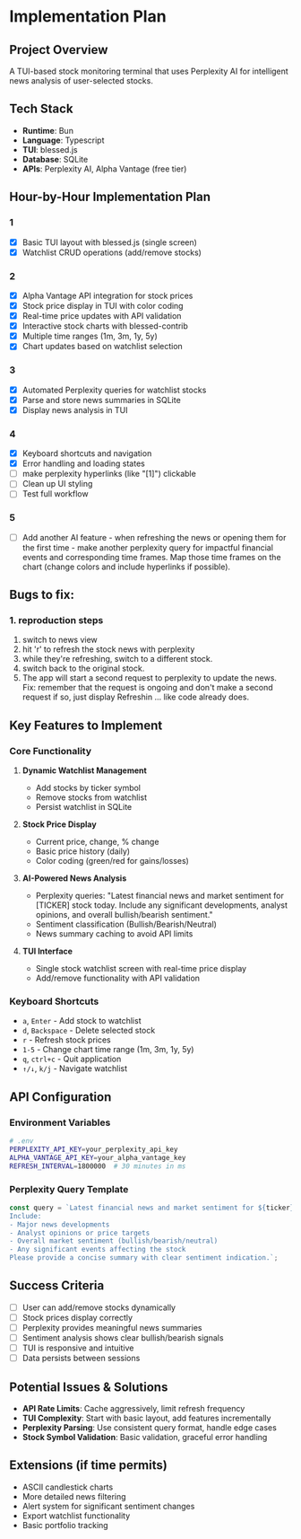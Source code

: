 # Implementation Plan

## Project Overview
A TUI-based stock monitoring terminal that uses Perplexity AI for intelligent news analysis of user-selected stocks.

## Tech Stack
- **Runtime**: Bun
- **Language**: Typescript
- **TUI**: blessed.js
- **Database**: SQLite
- **APIs**: Perplexity AI, Alpha Vantage (free tier)

## Hour-by-Hour Implementation Plan

### 1
- [x] Basic TUI layout with blessed.js (single screen)
- [x] Watchlist CRUD operations (add/remove stocks)

### 2
- [x] Alpha Vantage API integration for stock prices
- [x] Stock price display in TUI with color coding
- [x] Real-time price updates with API validation
- [x] Interactive stock charts with blessed-contrib
- [x] Multiple time ranges (1m, 3m, 1y, 5y)
- [x] Chart updates based on watchlist selection

### 3
- [x] Automated Perplexity queries for watchlist stocks
- [x] Parse and store news summaries in SQLite
- [x] Display news analysis in TUI

### 4
- [x] Keyboard shortcuts and navigation
- [x] Error handling and loading states
- [ ] make perplexity hyperlinks (like "[1]") clickable
- [ ] Clean up UI styling
- [ ] Test full workflow

### 5
- [ ] Add another AI feature - when refreshing the news or opening them for the first time - make another perplexity query for impactful financial events and corresponding time frames. Map those time frames on the chart (change colors and include hyperlinks if possible).

## Bugs to fix:

### 1. reproduction steps
1. switch to news view
2. hit 'r' to refresh the stock news with perplexity
3. while they're refreshing, switch to a different stock.
4. switch back to the original stock.
5. The app will start a second request to perplexity to update the news.
Fix: remember that the request is ongoing and don't make a second request if so, just display Refreshin <widget>... like code already does.


## Key Features to Implement

### Core Functionality
1. **Dynamic Watchlist Management**
   - Add stocks by ticker symbol
   - Remove stocks from watchlist
   - Persist watchlist in SQLite

2. **Stock Price Display**
   - Current price, change, % change
   - Basic price history (daily)
   - Color coding (green/red for gains/losses)

3. **AI-Powered News Analysis**
   - Perplexity queries: "Latest financial news and market sentiment for [TICKER] stock today. Include any significant developments, analyst opinions, and overall bullish/bearish sentiment."
   - Sentiment classification (Bullish/Bearish/Neutral)
   - News summary caching to avoid API limits

4. **TUI Interface**
   - Single stock watchlist screen with real-time price display
   - Add/remove functionality with API validation

### Keyboard Shortcuts
- `a`, `Enter` - Add stock to watchlist
- `d`, `Backspace` - Delete selected stock
- `r` - Refresh stock prices
- `1-5` - Change chart time range (1m, 3m, 1y, 5y)
- `q`, `ctrl+c` - Quit application
- `↑/↓`, `k/j` - Navigate watchlist

## API Configuration

### Environment Variables
```bash
# .env
PERPLEXITY_API_KEY=your_perplexity_api_key
ALPHA_VANTAGE_API_KEY=your_alpha_vantage_key
REFRESH_INTERVAL=1800000  # 30 minutes in ms
```

### Perplexity Query Template
```javascript
const query = `Latest financial news and market sentiment for ${ticker} stock today. 
Include:
- Major news developments
- Analyst opinions or price targets
- Overall market sentiment (bullish/bearish/neutral)
- Any significant events affecting the stock
Please provide a concise summary with clear sentiment indication.`;
```

## Success Criteria
- [ ] User can add/remove stocks dynamically
- [ ] Stock prices display correctly
- [ ] Perplexity provides meaningful news summaries
- [ ] Sentiment analysis shows clear bullish/bearish signals
- [ ] TUI is responsive and intuitive
- [ ] Data persists between sessions

## Potential Issues & Solutions
- **API Rate Limits**: Cache aggressively, limit refresh frequency
- **TUI Complexity**: Start with basic layout, add features incrementally  
- **Perplexity Parsing**: Use consistent query format, handle edge cases
- **Stock Symbol Validation**: Basic validation, graceful error handling

## Extensions (if time permits)
- ASCII candlestick charts
- More detailed news filtering
- Alert system for significant sentiment changes
- Export watchlist functionality
- Basic portfolio tracking
